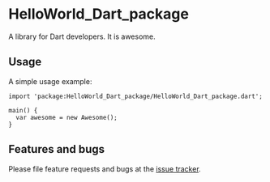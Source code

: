 # HelloWorld_Dart_package

A library for Dart developers. It is awesome.

## Usage

A simple usage example:

    import 'package:HelloWorld_Dart_package/HelloWorld_Dart_package.dart';

    main() {
      var awesome = new Awesome();
    }

## Features and bugs

Please file feature requests and bugs at the [issue tracker][tracker].

[tracker]: http://example.com/issues/replaceme
